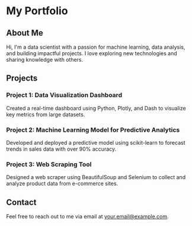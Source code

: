 # My Portfolio

## About Me
Hi, I'm a data scientist with a passion for machine learning, data analysis, and building impactful projects. I love exploring new technologies and sharing knowledge with others.

## Projects
### Project 1: Data Visualization Dashboard
Created a real-time dashboard using Python, Plotly, and Dash to visualize key metrics from large datasets.

### Project 2: Machine Learning Model for Predictive Analytics
Developed and deployed a predictive model using scikit-learn to forecast trends in sales data with over 90% accuracy.

### Project 3: Web Scraping Tool
Designed a web scraper using BeautifulSoup and Selenium to collect and analyze product data from e-commerce sites.

## Contact
Feel free to reach out to me via email at [your.email@example.com](mailto:manastokale@gmail.com).
